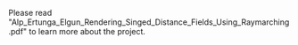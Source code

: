 Please read "Alp_Ertunga_Elgun_Rendering_Singed_Distance_Fields_Using_Raymarching.pdf" to learn more about the project.
